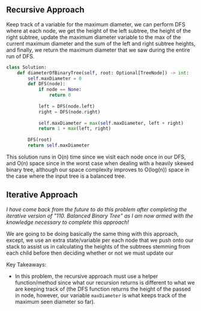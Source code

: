 ## Recursive Approach
Keep track of a variable for the maximum diameter, we can perform DFS where at each node, we get the height of the left subtree, the height of the right subtree, update the maximum diameter variable to the max of the current maximum diameter and the sum of the left and right subtree heights, and finally, we return the maximum diameter that we saw during the entire run of DFS.
``` python
class Solution:
	def diameterOfBinaryTree(self, root: Optional[TreeNode]) -> int:
		self.maxDiameter = 0
		def DFS(node):
			if node == None:
				return 0
	
			left = DFS(node.left)
			right = DFS(node.right)
	
			self.maxDiameter = max(self.maxDiameter, left + right)
			return 1 + max(left, right)
	
		DFS(root)
		return self.maxDiameter
```
This solution runs in O(n) time since we visit each node once in our DFS, and O(n) space since in the worst case when dealing with a heavily skewed binary tree, although our space complexity improves to O(log(n)) space in the case where the input tree is a balanced tree.
## Iterative Approach
*I have come back from the future to do this problem after completing the iterative version of "110. Balanced Binary Tree" as I am now armed with the knowledge necessary to complete this approach!*

We are going to be doing basically the same thing with this approach, except, we use an extra state/variable per each node that we push onto our stack to assist us in calculating the heights of the subtrees stemming from each child before then deciding whether or not we must update our  

Key Takeaways:
- In this problem, the recursive approach must use a helper function/method since what our recursion returns is different to what we are keeping track of (the DFS function returns the height of the passed in node, however, our variable `maxDiameter` is what keeps track of the maximum seen diameter so far).